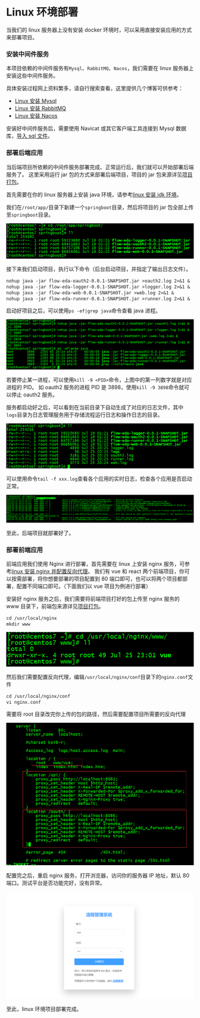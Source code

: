 # Linux 环境部署

当我们的 linux 服务器上没有安装 docker 环境时，可以采用直接安装应用的方式来部署项目。

### 安装中间件服务

本项目依赖的中间件服务有`Mysql`、`RabbitMQ`、`Nacos`，我们需要在 linux 服务器上安装这些中间件服务。

具体安装过程网上资料繁多，请自行搜索查看，这里提供几个博客可供参考：

- [Linux 安装 Mysql](https://blog.csdn.net/Lin_xiaofeng/article/details/87628833)
- [Linux 安装 RabbitMQ](https://blog.csdn.net/Lin_xiaofeng/article/details/87857536)
- [Linux 安装 Nacos](https://blog.csdn.net/Mr_7777777/article/details/123133036)

安装好中间件服务后，需要使用 Navicat 或其它客户端工具连接到 Mysql 数据库，[导入 sql 文件](advanced/local-start?id=导入-sql-文件)。

### 部署后端应用

当后端项目所依赖的中间件服务部署完成、正常运行后，我们就可以开始部署后端服务了。
这里采用运行 jar 包的方式来部署后端项目，项目的 jar 包来源详见[项目打包](deploy/packaging.md)。

首先需要在你的 linux 服务器上安装 java 环境，请参考[linux 安装 jdk 环境](https://blog.csdn.net/Lin_xiaofeng/article/details/87626658)。

我们在`/root/app/`目录下新建一个`springboot`目录，然后将项目的 jar 包全部上传至`springboot`目录。

![image](../img/linux1.png ":size=60%")

接下来我们启动项目，执行以下命令（后台启动项目，并指定了输出日志文件）。

```shell
nohup java -jar flow-eda-oauth2-0.0.1-SNAPSHOT.jar >oauth2.log 2>&1 &
nohup java -jar flow-eda-logger-0.0.1-SNAPSHOT.jar >logger.log 2>&1 &
nohup java -jar flow-eda-web-0.0.1-SNAPSHOT.jar >web.log 2>&1 &
nohup java -jar flow-eda-runner-0.0.1-SNAPSHOT.jar >runner.log 2>&1 &
```

启动好项目之后，可以使用`ps -ef|grep java`命令查看 java 进程。

![image](../img/linux2.png ":size=70%")

若要停止某一进程，可以使用`kill -9 <PID>`命令，上图中的第一列数字就是对应进程的 PID。
如 oauth2 服务的进程 PID 是 3898，使用`kill -9 3898`命令就可以停止 oauth2 服务。

服务都启动好之后，可以看到在当前目录下自动生成了对应的日志文件，其中`logs`目录为日志管理服务用于存储流程运行日志和操作日志的目录。

![image](../img/linux3.png ":size=70%")

可以使用命令`tail -f xxx.log`查看各个应用的实时日志，检查各个应用是否启动正常。

![image](../img/linux4.png)

至此，后端项目就部署好了。

### 部署前端应用

前端应用我们使用 Nginx 进行部署，首先需要在 linux 上安装 nginx 服务，可参考[linux 安装 nginx 并配置反向代理](https://blog.csdn.net/Lin_xiaofeng/article/details/125992996)。
我们有 vue 和 react 两个前端项目，你可以按需部署，将你想要部署的项目配置到 80 端口即可，也可以将两个项目都部署，配置不同端口即可。（下面我们以 vue 项目为例进行部署）

安装好 nginx 服务之后，我们需要将前端项目打好的包上传至 nginx 服务的 www 目录下，前端包来源详见[项目打包](deploy/packaging.md)。

```shell
cd /usr/local/nginx
mkdir www
```

![image](../img/linux5.png ":size=40%")

然后我们需要配置反向代理，编辑`/usr/local/nginx/conf`目录下的`nginx.conf`文件

```shell
cd /usr/local/nginx/conf
vi nginx.conf
```

需要将 root 目录改完你上传的包的路径，然后需要配置项目所需要的反向代理

![image](../img/linux6.png ":size=60%")

配置完之后，重启 nginx 服务，打开浏览器，访问你的服务器 IP 地址，默认 80 端口。测试平台是否功能完好，没有异常。

![image](../img/linux7.png)

至此，linux 环境项目部署完成。
